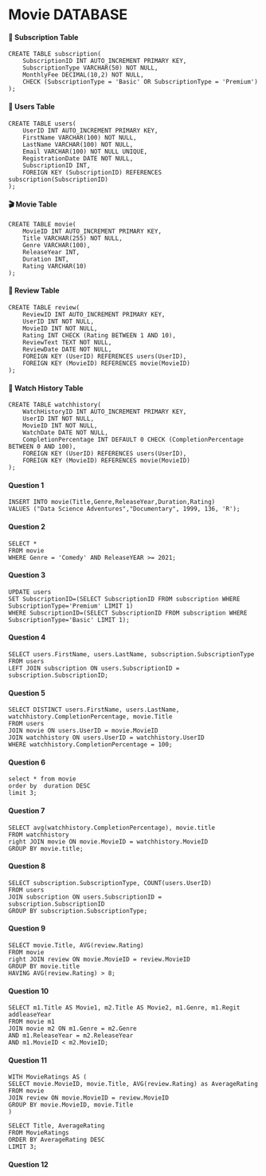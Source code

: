 # Movie DATABASE


####  🎫 Subscription Table

    CREATE TABLE subscription(
        SubscriptionID INT AUTO_INCREMENT PRIMARY KEY,
        SubscriptionType VARCHAR(50) NOT NULL,
        MonthlyFee DECIMAL(10,2) NOT NULL,
        CHECK (SubscriptionType = 'Basic' OR SubscriptionType = 'Premium')
    );

####  👤 Users Table

    CREATE TABLE users(
        UserID INT AUTO_INCREMENT PRIMARY KEY,
        FirstName VARCHAR(100) NOT NULL,
        LastName VARCHAR(100) NOT NULL,
        Email VARCHAR(100) NOT NULL UNIQUE,
        RegistrationDate DATE NOT NULL,
        SubscriptionID INT,
        FOREIGN KEY (SubscriptionID) REFERENCES subscription(SubscriptionID)
    );

####  🎬 Movie Table
    CREATE TABLE movie(
        MovieID INT AUTO_INCREMENT PRIMARY KEY,
        Title VARCHAR(255) NOT NULL,
        Genre VARCHAR(100),
        ReleaseYear INT,
        Duration INT,
        Rating VARCHAR(10)
    );

####  🌟 Review Table
    CREATE TABLE review(
        ReviewID INT AUTO_INCREMENT PRIMARY KEY,
        UserID INT NOT NULL,
        MovieID INT NOT NULL,
        Rating INT CHECK (Rating BETWEEN 1 AND 10),
        ReviewText TEXT NOT NULL,
        ReviewDate DATE NOT NULL,
        FOREIGN KEY (UserID) REFERENCES users(UserID),
        FOREIGN KEY (MovieID) REFERENCES movie(MovieID)
    );

####  📜 Watch History Table
    CREATE TABLE watchhistory(
        WatchHistoryID INT AUTO_INCREMENT PRIMARY KEY,
        UserID INT NOT NULL,
        MovieID INT NOT NULL,
        WatchDate DATE NOT NULL,
        CompletionPercentage INT DEFAULT 0 CHECK (CompletionPercentage BETWEEN 0 AND 100),
        FOREIGN KEY (UserID) REFERENCES users(UserID),
        FOREIGN KEY (MovieID) REFERENCES movie(MovieID)
    );


#### Question 1

    INSERT INTO movie(Title,Genre,ReleaseYear,Duration,Rating)
    VALUES ("Data Science Adventures","Documentary", 1999, 136, 'R');


#### Question 2

    SELECT * 
    FROM movie
    WHERE Genre = 'Comedy' AND ReleaseYEAR >= 2021;


#### Question 3


    UPDATE users 
    SET SubscriptionID=(SELECT SubscriptionID FROM subscription WHERE SubscriptionType='Premium' LIMIT 1)
    WHERE SubscriptionID=(SELECT SubscriptionID FROM subscription WHERE SubscriptionType='Basic' LIMIT 1);


#### Question 4

    SELECT users.FirstName, users.LastName, subscription.SubscriptionType
    FROM users
    LEFT JOIN subscription ON users.SubscriptionID = subscription.SubscriptionID;


#### Question 5

    SELECT DISTINCT users.FirstName, users.LastName, watchhistory.CompletionPercentage, movie.Title
    FROM users
	JOIN movie ON users.UserID = movie.MovieID
	JOIN watchhistory ON users.UserID = watchhistory.UserID
    WHERE watchhistory.CompletionPercentage = 100;

#### Question 6

    select * from movie
    order by  duration DESC
    limit 3;

#### Question 7

    SELECT avg(watchhistory.CompletionPercentage), movie.title
    FROM watchhistory
	right JOIN movie ON movie.MovieID = watchhistory.MovieID
    GROUP BY movie.title;

#### Question 8

    SELECT subscription.SubscriptionType, COUNT(users.UserID) 
    FROM users
    JOIN subscription ON users.SubscriptionID = subscription.SubscriptionID
    GROUP BY subscription.SubscriptionType;

#### Question 9

    SELECT movie.Title, AVG(review.Rating)
    FROM movie
    right JOIN review ON movie.MovieID = review.MovieID
    GROUP BY movie.title
    HAVING AVG(review.Rating) > 8;

#### Question 10

    SELECT m1.Title AS Movie1, m2.Title AS Movie2, m1.Genre, m1.Regit addleaseYear
    FROM movie m1
    JOIN movie m2 ON m1.Genre = m2.Genre 
    AND m1.ReleaseYear = m2.ReleaseYear
    AND m1.MovieID < m2.MovieID;

#### Question 11

    WITH MovieRatings AS (
    SELECT movie.MovieID, movie.Title, AVG(review.Rating) as AverageRating
    FROM movie
    JOIN review ON movie.MovieID = review.MovieID
    GROUP BY movie.MovieID, movie.Title
    )

    SELECT Title, AverageRating
    FROM MovieRatings
    ORDER BY AverageRating DESC
    LIMIT 3;

#### Question 12
